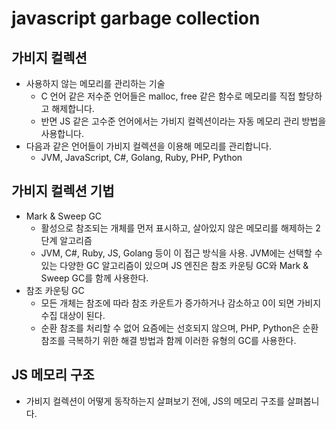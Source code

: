 # javascript garbage collection

## 가비지 컬렉션

- 사용하지 않는 메모리를 관리하는 기술
  - C 언어 같은 저수준 언어들은 malloc, free 같은 함수로 메모리를 직접 할당하고 해제합니다.
  - 반면 JS 같은 고수준 언어에서는 가비지 컬렉션이라는 자동 메모리 관리 방법을 사용합니다.
- 다음과 같은 언어들이 가비지 컬렉션을 이용해 메모리를 관리합니다.
  - JVM, JavaScript, C#, Golang, Ruby, PHP, Python

## 가비지 컬렉션 기법

- Mark & ​​Sweep GC
  - 활성으로 참조되는 개체를 먼저 표시하고, 살아있지 않은 메모리를 해제하는 2단계 알고리즘
  - JVM, C#, Ruby, JS, Golang 등이 이 접근 방식을 사용. JVM에는 선택할 수 있는 다양한 GC 알고리즘이 있으며 JS 엔진은 참조 카운팅 GC와 Mark & ​​Sweep GC를 함께 사용한다.
- 참조 카운팅 GC
  - 모든 개체는 참조에 따라 참조 카운트가 증가하거나 감소하고 0이 되면 가비지 수집 대상이 된다.
  - 순환 참조를 처리할 수 없어 요즘에는 선호되지 않으며, PHP, Python은 순환 참조를 극복하기 위한 해결 방법과 함께 이러한 유형의 GC를 사용한다.

## JS 메모리 구조

- 가비지 컬렉션이 어떻게 동작하는지 살펴보기 전에, JS의 메모리 구조를 살펴봅니다.
